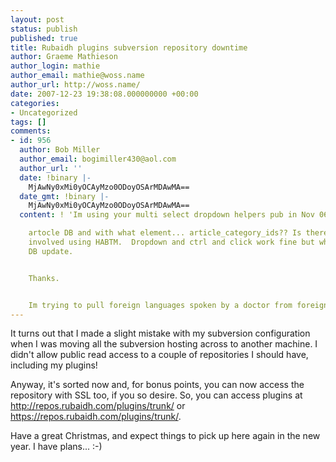 ```yaml
---
layout: post
status: publish
published: true
title: Rubaidh plugins subversion repository downtime
author: Graeme Mathieson
author_login: mathie
author_email: mathie@woss.name
author_url: http://woss.name/
date: 2007-12-23 19:38:08.000000000 +00:00
categories:
- Uncategorized
tags: []
comments:
- id: 956
  author: Bob Miller
  author_email: bogimiller430@aol.com
  author_url: ''
  date: !binary |-
    MjAwNy0xMi0yOCAyMzo0ODoyOSArMDAwMA==
  date_gmt: !binary |-
    MjAwNy0xMi0yOCAyMzo0ODoyOSArMDAwMA==
  content: ! 'Im using your multi select dropdown helpers pub in Nov 06.  Do u update

    artocle DB and with what element... article_category_ids?? Is there a join table
    involved using HABTM.  Dropdown and ctrl and click work fine but what does the
    DB update.


    Thanks.


    Im trying to pull foreign languages spoken by a doctor from foreign language list.'
---
```

It turns out that I made a slight mistake with my subversion configuration when I was moving all the subversion hosting across to another machine.  I didn't allow public read access to a couple of repositories I should have, including my plugins!

Anyway, it's sorted now and, for bonus points, you can now access the repository with SSL too, if you so desire.  So, you can access plugins at <http://repos.rubaidh.com/plugins/trunk/> or <https://repos.rubaidh.com/plugins/trunk/>.

Have a great Christmas, and expect things to pick up here again in the new year.  I have plans... :-)
